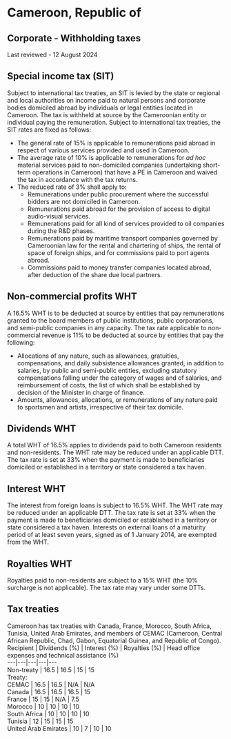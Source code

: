 # Cameroon, Republic of
## Corporate - Withholding taxes
Last reviewed - 12 August 2024
## Special income tax (SIT)
Subject to international tax treaties, an SIT is levied by the state or regional and local authorities on income paid to natural persons and corporate bodies domiciled abroad by individuals or legal entities located in Cameroon. The tax is withheld at source by the Cameroonian entity or individual paying the remuneration.
Subject to international tax treaties, the SIT rates are fixed as follows:
  * The general rate of 15% is applicable to remunerations paid abroad in respect of various services provided and used in Cameroon.
  * The average rate of 10% is applicable to remunerations for _ad hoc_ material services paid to non-domiciled companies (undertaking short-term operations in Cameroon) that have a PE in Cameroon and waived the tax in accordance with the tax returns.
  * The reduced rate of 3% shall apply to: 
    * Remunerations under public procurement where the successful bidders are not domiciled in Cameroon.
    * Remunerations paid abroad for the provision of access to digital audio-visual services.
    * Remunerations paid for all kind of services provided to oil companies during the R&D phases.
    * Remunerations paid by maritime transport companies governed by Cameroonian law for the rental and chartering of ships, the rental of space of foreign ships, and for commissions paid to port agents abroad.
    * Commissions paid to money transfer companies located abroad, after deduction of the share due local partners. 


## Non-commercial profits WHT
A 16.5% WHT is to be deducted at source by entities that pay remunerations granted to the board members of public institutions, public corporations, and semi-public companies in any capacity.
The tax rate applicable to non-commercial revenue is 11% to be deducted at source by entities that pay the following:
  * Allocations of any nature, such as allowances, gratuities, compensations, and daily subsistence allowances granted, in addition to salaries, by public and semi-public entities, excluding statutory compensations falling under the category of wages and of salaries, and reimbursement of costs, the list of which shall be established by decision of the Minister in charge of finance.
  * Amounts, allowances, allocations, or remunerations of any nature paid to sportsmen and artists, irrespective of their tax domicile.


## Dividends WHT
A total WHT of 16.5% applies to dividends paid to both Cameroon residents and non-residents. The WHT rate may be reduced under an applicable DTT.
The tax rate is set at 33% when the payment is made to beneficiaries domiciled or established in a territory or state considered a tax haven.
## Interest WHT
The interest from foreign loans is subject to 16.5% WHT. The WHT rate may be reduced under an applicable DTT.
The tax rate is set at 33% when the payment is made to beneficiaries domiciled or established in a territory or state considered a tax haven.
Interests on external loans of a maturity period of at least seven years, signed as of 1 January 2014, are exempted from the WHT.
## Royalties WHT
Royalties paid to non-residents are subject to a 15% WHT (the 10% surcharge is not applicable). The tax rate may vary under some DTTs.
## Tax treaties
Cameroon has tax treaties with Canada, France, Morocco, South Africa, Tunisia, United Arab Emirates, and members of CEMAC (Cameroon, Central African Republic, Chad, Gabon, Equatorial Guinea, and Republic of Congo).
Recipient | Dividends (%) | Interest (%) | Royalties (%) | Head office expenses and technical assistance (%)  
---|---|---|---|---  
Non-treaty | 16.5 | 16.5 | 15 | 15  
Treaty:  
CEMAC | 16.5 | 16.5 | N/A | N/A  
Canada | 16.5 | 16.5 | 16.5 | 15  
France | 15 | 15 | N/A | 7.5  
Morocco | 10 | 10 | 10 | 10  
South Africa | 10 | 10 | 10 | 10  
Tunisia | 12 | 15 | 15 | 15  
United Arab Emirates | 10 | 7 | 10 | 10
